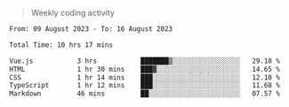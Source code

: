 > Weekly coding activity
<!--START_SECTION:waka-->

```txt
From: 09 August 2023 - To: 16 August 2023

Total Time: 10 hrs 17 mins

Vue.js           3 hrs           ███████▒░░░░░░░░░░░░░░░░░   29.18 %
HTML             1 hr 30 mins    ███▓░░░░░░░░░░░░░░░░░░░░░   14.65 %
CSS              1 hr 14 mins    ███░░░░░░░░░░░░░░░░░░░░░░   12.10 %
TypeScript       1 hr 12 mins    ███░░░░░░░░░░░░░░░░░░░░░░   11.68 %
Markdown         46 mins         ██░░░░░░░░░░░░░░░░░░░░░░░   07.57 %
```

<!--END_SECTION:waka-->
